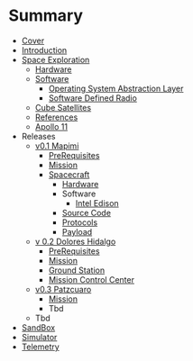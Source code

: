 # Summary

* [Cover](README.md)
* [Introduction](documentation/EekMex.md)
* [Space Exploration](documentation/SpaceExploration.md)
    * [Hardware](documentation/spaceexploration/hardware.md)
    * [Software](documentation/spaceexploration/software.md)
        * [Operating System Abstraction Layer](documentation/p0x01/OperatingSystemAbstractionLayer.md)
        * [Software Defined Radio](documentation/spaceexploration/SoftwareDefinedRadio.md)
    * [Cube Satellites](documentation/CubeSatellites.md)
    * [References](documentation/References.md)
    * [Apollo 11](documentation/apollo-11.md)
* Releases
    * [v0.1 Mapimi](documentation/p0x01/Mapimi.md)
        * [PreRequisites](documentation/p0x01/PreRequisites.md)
        * [Mission](documentation/p0x01/Mission.md)
        * [Spacecraft](documentation/p0x01/Spacecraft.md)
            * [Hardware](documentation/p0x01/SpacecraftHardware.md)
            * Software
                * [Intel Edison](documentation/p0x01/IntelEdison.md)
            * [Source Code](documentation/p0x01/SourceCode.md)
            * [Protocols](documentation/p0x01/SpacecraftProtocols.md)
            * [Payload](documentation/p0x01/SpacecraftPayload.md)
    * [v 0.2 Dolores Hidalgo](documentation/p0x02/DoloresHidalgo.md)
        * [PreRequisites](documentation/p0x02/Prerequisites.md)
        * [Mission](documentation/p0x02/Mission.md)
        * [Ground Station](documentation/p0x02/GroundStation.md)
        * [Mission Control Center](documentation/p0x02/MissionControlCenter.md)
    * [v0.3 Patzcuaro](documentation/v03-patzcuaro.md)
        * [Mission](documentation/p0x03/Mission.md)
        * Tbd
    * Tbd
* [SandBox](documentation/SandBox.md)
* [Simulator](documentation/p0x01/Simulator.md)
* [Telemetry](documentation/Telemetry.md)

